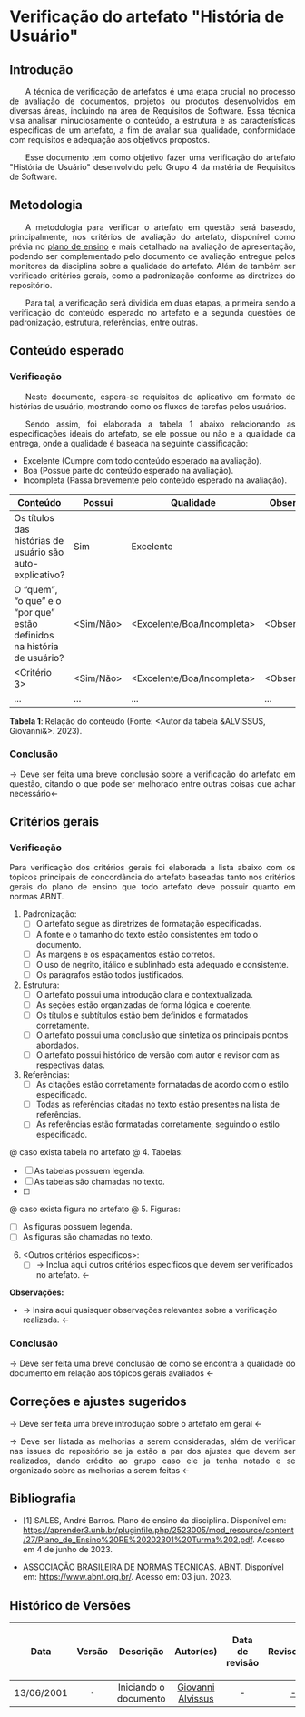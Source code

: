 <div class="body">

# Verificação do artefato "História de Usuário"

## Introdução

<div align="justify">

&emsp;&emsp;A técnica de verificação de artefatos é uma etapa crucial no processo de avaliação de documentos, projetos ou produtos desenvolvidos em diversas áreas, incluindo na área de Requisitos de Software. Essa técnica visa analisar minuciosamente o conteúdo, a estrutura e as características específicas de um artefato, a fim de avaliar sua qualidade, conformidade com requisitos e adequação aos objetivos propostos.

&emsp;&emsp;Esse documento tem como objetivo fazer uma verificação do artefato "História de Usuário" desenvolvido pelo Grupo 4 da matéria de Requisitos de Software.

</div>

## Metodologia

<div align="justify">

&emsp;&emsp;A metodologia para verificar o artefato em questão será baseado, principalmente, nos critérios de avaliação do artefato, disponível como prévia no [plano de ensino](https://aprender3.unb.br/pluginfile.php/2523005/mod_resource/content/31/Plano_de_Ensino%20RE%20202301%20Turma%202.pdf) e mais detalhado na avaliação de apresentação, podendo ser complementado pelo documento de avaliação entregue pelos monitores da disciplina sobre a qualidade do artefato. Além de também ser verificado critérios gerais, como a padronização conforme as diretrizes do repositório.

&emsp;&emsp;Para tal, a verificação será dividida em duas etapas, a primeira sendo a verificação do conteúdo esperado no artefato e a segunda questões de padronização, estrutura, referências, entre outras.

</div>

## Conteúdo esperado

### Verificação

<div align="justify">

&emsp;&emsp;Neste documento, espera-se requisitos do aplicativo em formato de histórias de usuário, mostrando como os fluxos de tarefas pelos usuários. 

&emsp;&emsp;Sendo assim, foi elaborada a tabela 1 abaixo relacionando as especificações ideais do artefato, se ele possue ou não e a qualidade da entrega, onde a qualidade é baseada na seguinte classificação:

- Excelente (Cumpre com todo conteúdo esperado na avaliação).
- Boa (Possue parte do conteúdo esperado na avaliação).
- Incompleta (Passa brevemente pelo conteúdo esperado na avaliação).

</div>

| Conteúdo | Possui | Qualidade | Observação |
| - | - | - | - |
| Os títulos das histórias de usuário são auto-explicativo? | Sim | Excelente |  |
| O “quem”, “o que” e o “por que” estão definidos na história de usuário? | <Sim/Não> | <Excelente/Boa/Incompleta> | <Observação> |
| <Critério 3> | <Sim/Não> | <Excelente/Boa/Incompleta> | <Observação> |
| ... | ... | ... | ... |

<b>Tabela 1</b>: Relação do conteúdo (Fonte: <Autor da tabela &ALVISSUS, Giovanni&>. 2023).

### Conclusão

<div align="justify">

-> Deve ser feita uma breve conclusão sobre a verificação do artefato em questão, citando o que pode ser melhorado entre outras coisas que achar necessário<-

</div>

## Critérios gerais

### Verificação

<div align="justify">

Para verificação dos critérios gerais foi elaborada a lista abaixo com os tópicos principais de concordância do artefato baseadas tanto nos critérios gerais do plano de ensino que todo artefato deve possuir quanto em normas ABNT.

</div>

1. Padronização:
   - [ ] O artefato segue as diretrizes de formatação especificadas.
   - [ ] A fonte e o tamanho do texto estão consistentes em todo o documento.
   - [ ] As margens e os espaçamentos estão corretos.
   - [ ] O uso de negrito, itálico e sublinhado está adequado e consistente.
   - [ ] Os parágrafos estão todos justificados.

2. Estrutura:
   - [ ] O artefato possui uma introdução clara e contextualizada.
   - [ ] As seções estão organizadas de forma lógica e coerente.
   - [ ] Os títulos e subtítulos estão bem definidos e formatados corretamente.
   - [ ] O artefato possui uma conclusão que sintetiza os principais pontos abordados.
   - [ ] O artefato possui histórico de versão com autor e revisor com as respectivas datas.

3. Referências:
   - [ ] As citações estão corretamente formatadas de acordo com o estilo especificado.
   - [ ] Todas as referências citadas no texto estão presentes na lista de referências.
   - [ ] As referências estão formatadas corretamente, seguindo o estilo especificado.

@ caso exista tabela no artefato @
4. Tabelas:
   - [ ] As tabelas possuem legenda.
   - [ ] As tabelas são chamadas no texto.
   - [ ] 

@ caso exista figura no artefato @
5. Figuras:
   - [ ] As figuras possuem legenda.
   - [ ] As figuras são chamadas no texto.

6. <Outros critérios específicos>:
   - [ ] -> Inclua aqui outros critérios específicos que devem ser verificados no artefato. <-

<b>Observações:</b>
- -> Insira aqui quaisquer observações relevantes sobre a verificação realizada. <-

### Conclusão

<div align="justify">

-> Deve ser feita uma breve conclusão de como se encontra a qualidade do documento em relação aos tópicos gerais avaliados <-

</div>

## Correções e ajustes sugeridos

<div align="justify">

-> Deve ser feita uma breve introdução sobre o artefato em geral <-

-> Deve ser listada as melhorias a serem consideradas, além de verificar nas issues do repositório se ja estão a par dos ajustes que devem ser realizados, dando crédito ao grupo caso ele ja tenha notado e se organizado sobre as melhorias a serem feitas <-

</div>

## Bibliografia

- [1] SALES, André Barros. Plano de ensino da disciplina. Disponível em: https://aprender3.unb.br/pluginfile.php/2523005/mod_resource/content/27/Plano_de_Ensino%20RE%20202301%20Turma%202.pdf. Acesso em 4 de junho de 2023.

- ASSOCIAÇÃO BRASILEIRA DE NORMAS TÉCNICAS. ABNT. Disponível em: <https://www.abnt.org.br/>. Acesso em: 03 jun. 2023.


## Histórico de Versões

| <p align="center">Data</p> | <p align="center">Versão</p> | <p align="center">Descrição</p> | <p align="center">Autor(es)</p> | <p align="center">Data de revisão</p> | <p align="center">Revisor(es)</p> |
| :-: | :-: | :-: | :-: | :-: | :-: |
| 13/06/2001 | `-` | Iniciando o documento | [Giovanni Alvissus](github.com/giovanni1106) | - | [-](-) |

</div>